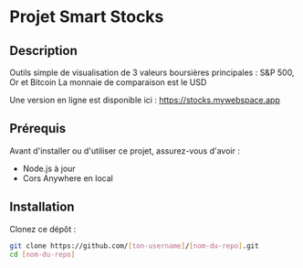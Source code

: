 # Projet Smart Stocks

## Description
Outils simple de visualisation de 3 valeurs boursières principales : S&P 500, Or et Bitcoin
La monnaie de comparaison est le USD

Une version en ligne est disponible ici : https://stocks.mywebspace.app


## Prérequis
Avant d'installer ou d'utiliser ce projet, assurez-vous d'avoir :
- Node.js à jour
- Cors Anywhere en local

## Installation
Clonez ce dépôt :
```sh
git clone https://github.com/[ton-username]/[nom-du-repo].git
cd [nom-du-repo]
